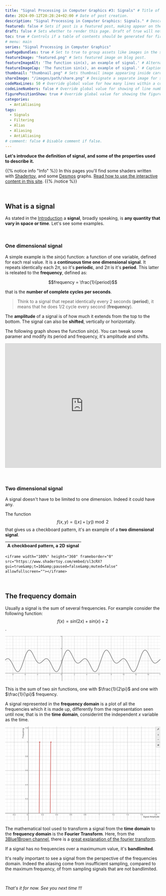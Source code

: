 ```yaml
---
title: "Signal Processing in Computer Graphics #3: Signals" # Title of the blog post.
date: 2024-09-12T20:28:24+02:00 # Date of post creation.
description: "Signal Processing in Computer Graphics: Signals." # Description used for search engine.
featured: false # Sets if post is a featured post, making appear on the home page side bar.
draft: false # Sets whether to render this page. Draft of true will not be rendered.
toc: true # Controls if a table of contents should be generated for first-level links automatically.
# menu: main
series: "Signal Processing in Computer Graphics"
usePageBundles: true # Set to true to group assets like images in the same folder as this post.
featureImage: "featured.png" # Sets featured image on blog post.
featureImageAlt: 'The function sin(x), an example of signal.' # Alternative text for featured image.
featureImageCap: 'The function sin(x), an example of signal.' # Caption (optional).
thumbnail: "thumbnail.png" # Sets thumbnail image appearing inside card on homepage.
shareImage: "/images/path/share.png" # Designate a separate image for social media sharing.
codeMaxLines: 50 # Override global value for how many lines within a code block before auto-collapsing.
codeLineNumbers: false # Override global value for showing of line numbers within code block.
figurePositionShow: true # Override global value for showing the figure label.
categories:
  - AntiAliasing
tags:
  - Signals
  - Filtering
  - Alias
  - Aliasing
  - AntiAliasing
# comment: false # Disable comment if false.
---
```


<script>
    document.addEventListener("DOMContentLoaded", function() {
        renderMathInElement(document.body, {
            delimiters: [
                {left: "$$", right: "$$", display: true},
                {left: "$", right: "$", display: false}
            ]
        });
    });
</script>

**Let's introduce the definition of signal, and some of the properties used to describe it.**

{{% notice info "Info" %}}
In this pages you'll find some shaders written with [Shadertoy](https://shadertoy.com/ "ShaderToy"), and some [Desmos](https://desmos.com/ "Desmos") graphs. 
[Read how to use the interactive content in this site](/post/howto-interactive-content).
{{% /notice %}}

<br/>

## What is a signal
As stated in the [Introduction](/post/aliasing-antialiasing/2-introduction) a **signal**, broadly speaking, is **any quantity that vary in space or time**. 
Let's see some examples.

<br/>

### One dimensional signal
A simple example is the $sin(x)$ function: a function of one variable, defined for each real value. It is a **continuous time one dimensional signal**. 
It repeats identically each $2\pi$, so it's **periodic**, and $2\pi$ is it's **period**. This latter is releated to the **frequency**, defined as:

$$frequency = \frac{1}{period}$$ 

that is the **number of complete cycles per seconds**.

> Think to a signal that repeat identically every 2 seconds (**period**), it means that he does 1/2 cycle every second (**frequency**).

The **amplitude** of a signal is of how much it extends from the top to the bottom. The signal can also be **shifted**, vertically or horizontally.

The following graph shows the function $sin(x)$. You can tweak some paramer and modify its period and frequency, it's amplitude and shifts.

<p><iframe src="https://www.desmos.com/calculator/osxsx5te5i" width="100%" height="400" style="border: 1px solid #ccc" frameborder=0></iframe></p>

<br />

### Two dimensional signal

A signal doesn't have to be limited to one dimension. Indeed it could have any. 

The function $$f(x,y) = (\lfloor {x} \rfloor + \lfloor {y} \rfloor) \bmod 2$$ that gives us a checkboard pattern, it's an example of a **two dimensional signal**.

A checkboard pattern, a 2D signal |
--------|
	<iframe width="100%" height="360" frameborder="0" src="https://www.shadertoy.com/embed/sl3cRX?gui=true&amp;t=10&amp;paused=false&amp;muted=false" allowfullscreen=""></iframe>
	
<br />

## The frequency domain
Usually a signal is the sum of several frequencies. For example consider the following function: $$f(x) = sin(2x) + sin(x) + 2 $$.

![The function $f(x) = sin(2x) + sin(x) + 2$ is the sum of tho $sin$ functions of different frequency](2freq-signal.png)

This is the sum of two $sin$ functions, one with $\frac{1}{2\pi}$ and one with $\frac{1}{\pi}$ frequency. 

A signal represented in the **frequency domain** is a plot of all the frequencies which it is made up, differently from the representation seen until now, that is in the **time domain**,
considerint the independent $x$ variable as the time. 

![$f(x) = sin(2x) + sin(x) + 2 $  represented in the frequency domain](freq-domain.png)

The mathematical tool used to transform a signal from the **time domain** to the **frequency domain** is the **Fourier Transform**. 
Here, from the [3Blue1Brown channel](https://www.youtube.com/c/3blue1brown), there is a [great explanation of the fourier transform](https://www.youtube.com/watch?v=spUNpyF58BY).

If a signal has no frequencies over a maximumum value, it's **bandlimited**. 

It's really important to see a signal from the perspective of the frequencies domain. Indeed the aliasing come from insufficient sampling, compared to 
the maximum frequency, of from sampling signals that are not bandlimited.

<br />
	
*That's it for now. See you next time !!!*